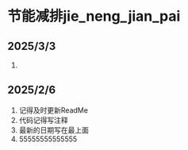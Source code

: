 # 节能减排jie_neng_jian_pai

## 2025/3/3
1. 

## 2025/2/6
1. 记得及时更新ReadMe
2. 代码记得写注释
3. 最新的日期写在最上面
4. 55555555555555
